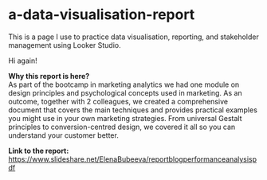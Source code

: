 # a-data-visualisation-report
This is a page I use to practice data visualisation, reporting, and stakeholder management using Looker Studio.

Hi again!

<b>Why this report is here?</b></br>
As part of the bootcamp in marketing analytics we had one module on design principles and psychological concepts used in marketing. As an outcome, together with 2 colleagues, we created a comprehensive document that covers the main techniques and provides practical examples you might use in your own marketing strategies. From universal Gestalt principles to conversion-centred design, we covered it all so you can understand your customer better.

<b>Link to the report:</b></br>
https://www.slideshare.net/ElenaBubeeva/reportblogperformanceanalysispdf


